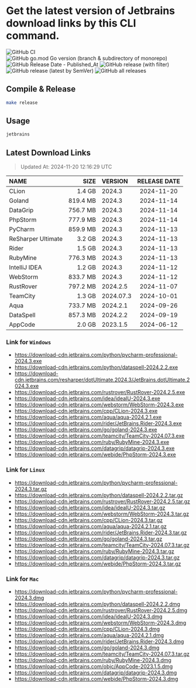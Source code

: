 # Get the latest version of Jetbrains download links by this CLI command.

![GitHub CI](https://github.com/designinlife/jetbrains/actions/workflows/ci.yml/badge.svg)
![GitHub go.mod Go version (branch & subdirectory of monorepo)](https://img.shields.io/github/go-mod/go-version/designinlife/jetbrains/master)
![GitHub Release Date - Published_At](https://img.shields.io/github/release-date/designinlife/jetbrains)
![GitHub release (with filter)](https://img.shields.io/github/v/release/designinlife/jetbrains)
![GitHub release (latest by SemVer)](https://img.shields.io/github/downloads/designinlife/jetbrains/v1.1.10/total)
![GitHub all releases](https://img.shields.io/github/downloads/designinlife/jetbrains/total)

## Compile & Release

```bash
make release
```

## Usage

```bash
jetbrains
```

## Latest Download Links

> Updated At: 2024-11-20 12:16:29 UTC

| NAME | SIZE | VERSION | RELEASE DATE |
| :-- | --: | :-- | :--: |
| CLion | 1.4 GB | 2024.3 | 2024-11-20 |
| Goland | 819.4 MB | 2024.3 | 2024-11-14 |
| DataGrip | 756.7 MB | 2024.3 | 2024-11-14 |
| PhpStorm | 777.9 MB | 2024.3 | 2024-11-14 |
| PyCharm | 859.9 MB | 2024.3 | 2024-11-13 |
| ReSharper Ultimate | 3.2 GB | 2024.3 | 2024-11-13 |
| Rider | 1.5 GB | 2024.3 | 2024-11-13 |
| RubyMine | 776.3 MB | 2024.3 | 2024-11-13 |
| IntelliJ IDEA | 1.2 GB | 2024.3 | 2024-11-12 |
| WebStorm | 833.7 MB | 2024.3 | 2024-11-12 |
| RustRover | 797.2 MB | 2024.2.5 | 2024-11-07 |
| TeamCity | 1.3 GB | 2024.07.3 | 2024-10-01 |
| Aqua | 733.7 MB | 2024.2.1 | 2024-09-26 |
| DataSpell | 857.3 MB | 2024.2.2 | 2024-09-19 |
| AppCode | 2.0 GB | 2023.1.5 | 2024-06-12 |

### Link for `Windows`

* <https://download-cdn.jetbrains.com/python/pycharm-professional-2024.3.exe>
* <https://download-cdn.jetbrains.com/python/dataspell-2024.2.2.exe>
* <https://download-cdn.jetbrains.com/resharper/dotUltimate.2024.3/JetBrains.dotUltimate.2024.3.exe>
* <https://download-cdn.jetbrains.com/rustrover/RustRover-2024.2.5.exe>
* <https://download-cdn.jetbrains.com/idea/ideaIU-2024.3.exe>
* <https://download-cdn.jetbrains.com/webstorm/WebStorm-2024.3.exe>
* <https://download-cdn.jetbrains.com/cpp/CLion-2024.3.exe>
* <https://download-cdn.jetbrains.com/aqua/aqua-2024.2.1.exe>
* <https://download-cdn.jetbrains.com/rider/JetBrains.Rider-2024.3.exe>
* <https://download-cdn.jetbrains.com/go/goland-2024.3.exe>
* <https://download-cdn.jetbrains.com/teamcity/TeamCity-2024.07.3.exe>
* <https://download-cdn.jetbrains.com/ruby/RubyMine-2024.3.exe>
* <https://download-cdn.jetbrains.com/datagrip/datagrip-2024.3.exe>
* <https://download-cdn.jetbrains.com/webide/PhpStorm-2024.3.exe>

### Link for `Linux`

* <https://download-cdn.jetbrains.com/python/pycharm-professional-2024.3.tar.gz>
* <https://download-cdn.jetbrains.com/python/dataspell-2024.2.2.tar.gz>
* <https://download-cdn.jetbrains.com/rustrover/RustRover-2024.2.5.tar.gz>
* <https://download-cdn.jetbrains.com/idea/ideaIU-2024.3.tar.gz>
* <https://download-cdn.jetbrains.com/webstorm/WebStorm-2024.3.tar.gz>
* <https://download-cdn.jetbrains.com/cpp/CLion-2024.3.tar.gz>
* <https://download-cdn.jetbrains.com/aqua/aqua-2024.2.1.tar.gz>
* <https://download-cdn.jetbrains.com/rider/JetBrains.Rider-2024.3.tar.gz>
* <https://download-cdn.jetbrains.com/go/goland-2024.3.tar.gz>
* <https://download-cdn.jetbrains.com/teamcity/TeamCity-2024.07.3.tar.gz>
* <https://download-cdn.jetbrains.com/ruby/RubyMine-2024.3.tar.gz>
* <https://download-cdn.jetbrains.com/datagrip/datagrip-2024.3.tar.gz>
* <https://download-cdn.jetbrains.com/webide/PhpStorm-2024.3.tar.gz>

### Link for `Mac`

* <https://download-cdn.jetbrains.com/python/pycharm-professional-2024.3.dmg>
* <https://download-cdn.jetbrains.com/python/dataspell-2024.2.2.dmg>
* <https://download-cdn.jetbrains.com/rustrover/RustRover-2024.2.5.dmg>
* <https://download-cdn.jetbrains.com/idea/ideaIU-2024.3.dmg>
* <https://download-cdn.jetbrains.com/webstorm/WebStorm-2024.3.dmg>
* <https://download-cdn.jetbrains.com/cpp/CLion-2024.3.dmg>
* <https://download-cdn.jetbrains.com/aqua/aqua-2024.2.1.dmg>
* <https://download-cdn.jetbrains.com/rider/JetBrains.Rider-2024.3.dmg>
* <https://download-cdn.jetbrains.com/go/goland-2024.3.dmg>
* <https://download-cdn.jetbrains.com/teamcity/TeamCity-2024.07.3.tar.gz>
* <https://download-cdn.jetbrains.com/ruby/RubyMine-2024.3.dmg>
* <https://download-cdn.jetbrains.com/objc/AppCode-2023.1.5.dmg>
* <https://download-cdn.jetbrains.com/datagrip/datagrip-2024.3.dmg>
* <https://download-cdn.jetbrains.com/webide/PhpStorm-2024.3.dmg>
